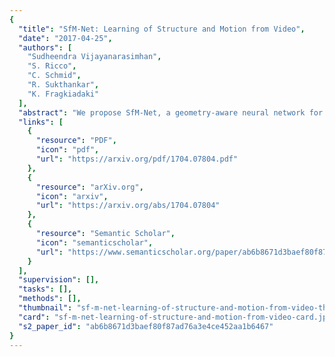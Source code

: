 ```yaml
---
{
  "title": "SfM-Net: Learning of Structure and Motion from Video",
  "date": "2017-04-25",
  "authors": [
    "Sudheendra Vijayanarasimhan",
    "S. Ricco",
    "C. Schmid",
    "R. Sukthankar",
    "K. Fragkiadaki"
  ],
  "abstract": "We propose SfM-Net, a geometry-aware neural network for motion estimation in videos that decomposes frame-to-frame pixel motion in terms of scene and object depth, camera motion and 3D object rotations and translations. Given a sequence of frames, SfM-Net predicts depth, segmentation, camera and rigid object motions, converts those into a dense frame-to-frame motion field (optical flow), differentiably warps frames in time to match pixels and back-propagates. The model can be trained with various degrees of supervision: 1) self-supervised by the re-projection photometric error (completely unsupervised), 2) supervised by ego-motion (camera motion), or 3) supervised by depth (e.g., as provided by RGBD sensors). SfM-Net extracts meaningful depth estimates and successfully estimates frame-to-frame camera rotations and translations. It often successfully segments the moving objects in the scene, even though such supervision is never provided.",
  "links": [
    {
      "resource": "PDF",
      "icon": "pdf",
      "url": "https://arxiv.org/pdf/1704.07804.pdf"
    },
    {
      "resource": "arXiv.org",
      "icon": "arxiv",
      "url": "https://arxiv.org/abs/1704.07804"
    },
    {
      "resource": "Semantic Scholar",
      "icon": "semanticscholar",
      "url": "https://www.semanticscholar.org/paper/ab6b8671d3baef80f87ad76a3e4ce452aa1b6467"
    }
  ],
  "supervision": [],
  "tasks": [],
  "methods": [],
  "thumbnail": "sf-m-net-learning-of-structure-and-motion-from-video-thumb.jpg",
  "card": "sf-m-net-learning-of-structure-and-motion-from-video-card.jpg",
  "s2_paper_id": "ab6b8671d3baef80f87ad76a3e4ce452aa1b6467"
}
---
```



